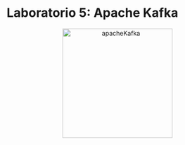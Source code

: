 # Laboratorio 5: Apache Kafka

<p align="center">
<img src="https://blogzeent.files.wordpress.com/2016/11/logo.png?w=975" alt="apacheKafka" height="250">
</p>